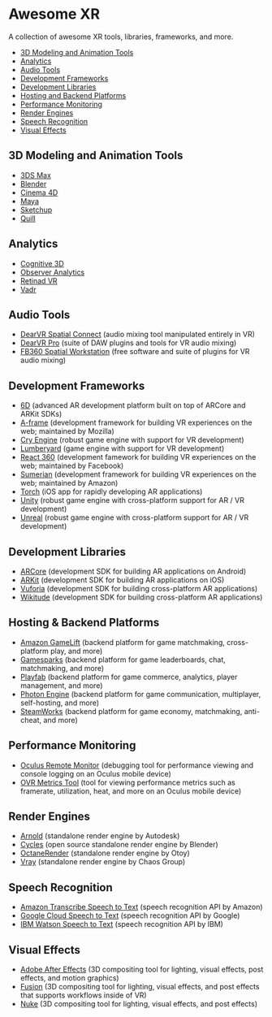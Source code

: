 # Awesome XR
A collection of awesome XR tools, libraries, frameworks, and more.

* [3D Modeling and Animation Tools](#3d-modeling-and-animation-tools)
* [Analytics](#analytics)
* [Audio Tools](#audio-tools)
* [Development Frameworks](#development-frameworks)
* [Development Libraries](#development-libraries)
* [Hosting and Backend Platforms](hosting-and-backend-platforms)
* [Performance Monitoring](#performance-monitoring)
* [Render Engines](#render-engines)
* [Speech Recognition](#speech-recognition)
* [Visual Effects](#visual-effects)


## 3D Modeling and Animation Tools
* [3DS Max](https://www.autodesk.com/products/3ds-max/overview)
* [Blender](https://www.blender.org/)
* [Cinema 4D](https://www.maxon.net/en-us/products/cinema-4d/overview/)
* [Maya](https://www.autodesk.com/products/maya/overview)
* [Sketchup](https://www.sketchup.com/)
* [Quill](https://quill.fb.com/)


## Analytics
* [Cognitive 3D](https://cognitive3d.com/)
* [Observer Analytics](https://observeranalytics.com/)
* [Retinad VR](https://www.retinadvr.com/)
* [Vadr](https://www.vadr.io/)


## Audio Tools
* [DearVR Spatial Connect](https://www.dearvr.com/products/dearvr-spatial-connect) (audio mixing tool manipulated entirely in VR)
* [DearVR Pro](https://www.dearvr.com/products/dearvr-pro) (suite of DAW plugins and tools for VR audio mixing)
* [FB360 Spatial Workstation](https://facebook360.fb.com/spatial-workstation/) (free software and suite of plugins for VR audio mixing)


## Development Frameworks
* [6D](https://www.6d.ai) (advanced AR development platform built on top of ARCore and ARKit SDKs)
* [A-frame](https://aframe.io/) (development framework for building VR experiences on the web; maintained by Mozilla)
* [Cry Engine](https://www.cryengine.com/) (robust game engine with support for VR development)
* [Lumberyard](https://aws.amazon.com/lumberyard/) (game engine with support for VR development)
* [React 360](https://facebook.github.io/react-360/) (development famework for building VR experiences on the web; maintained by Facebook)
* [Sumerian](https://aws.amazon.com/sumerian/) (development framework for building VR experiences on the web; maintained by Amazon)
* [Torch](https://www.torch.app/) (iOS app for rapidly developing AR applications)
* [Unity](https://unity3d.com/) (robust game engine with cross-platform support for AR / VR development)
* [Unreal](https://www.unrealengine.com/) (robust game engine with cross-platform support for AR / VR development)


## Development Libraries
* [ARCore](https://developers.google.com/ar/) (development SDK for building AR applications on Android)
* [ARKit](https://developer.apple.com/arkit/) (development SDK for building AR applications on iOS)
* [Vuforia](https://www.vuforia.com/) (development SDK for building cross-platform AR applications)
* [Wikitude](https://www.wikitude.com/) (development SDK for building cross-platform AR applications)


## Hosting & Backend Platforms
* [Amazon GameLift](https://aws.amazon.com/gamelift/) (backend platform for game matchmaking, cross-platform play, and more)
* [Gamesparks](https://www.gamesparks.com/) (backend platform for game leaderboards, chat, matchmaking, and more)
* [Playfab](https://playfab.com/) (backend platform for game commerce, analytics, player management, and more)
* [Photon Engine](https://www.photonengine.com/) (backend platform for game communication, multiplayer, self-hosting, and more) 
* [SteamWorks](https://partner.steamgames.com/) (backend platform for game economy, matchmaking, anti-cheat, and more)


## Performance Monitoring
* [Oculus Remote Monitor](https://developer.oculus.com/documentation/mobilesdk/latest/concepts/mobile-remote-monitor/) (debugging tool for performance viewing and console logging on an Oculus mobile device)
* [OVR Metrics Tool](https://developer.oculus.com/documentation/mobilesdk/latest/concepts/mobile-ovrmetricstool/) (tool for viewing performance metrics such as framerate, utilization, heat, and more on an Oculus mobile device)


## Render Engines
* [Arnold](https://www.arnoldrenderer.com/) (standalone render engine by Autodesk)
* [Cycles](https://www.cycles-renderer.org/) (open source standalone render engine by Blender)
* [OctaneRender](https://home.otoy.com/render/octane-render/) (standalone render engine by Otoy)
* [Vray](https://www.chaosgroup.com/) (standalone render engine by Chaos Group)


## Speech Recognition
* [Amazon Transcribe Speech to Text](https://aws.amazon.com/transcribe/) (speech recognition API by Amazon)
* [Google Cloud Speech to Text](https://cloud.google.com/speech-to-text/) (speech recognition API by Google)
* [IBM Watson Speech to Text](https://www.ibm.com/watson/services/speech-to-text/) (speech recognition API by IBM)


## Visual Effects
* [Adobe After Effects](https://www.adobe.com/products/aftereffects.html) (3D compositing tool for lighting, visual effects, post effects, and motion graphics)
* [Fusion](https://www.blackmagicdesign.com/products/fusion/) (3D compositing tool for lighting, visual effects, and post effects that supports workflows inside of VR)
* [Nuke](https://www.foundry.com/products/nuke) (3D compositing tool for lighting, visual effects, and post effects)

